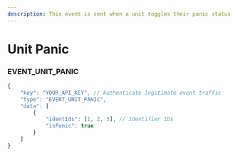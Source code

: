 ```yaml
---
description: This event is sent when a unit toggles their panic status.
---
```


# Unit Panic

### EVENT\_UNIT\_PANIC

```javascript
{
    "key": "YOUR_API_KEY", // Authenticate legitimate event traffic
    "type": "EVENT_UNIT_PANIC",
    "data": [
        {
            "identIds": [1, 2, 3], // Identifier IDs
            "isPanic": true
        }
    ]
}
```
